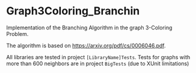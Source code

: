# Graph3Coloring_Branchin
Implementation of the Branching Algorithm in the graph 3-Coloring Problem.

The algorithm is based on https://arxiv.org/pdf/cs/0006046.pdf.

All libraries are tested in project `[LibraryName]Tests`.
Tests for graphs with more than 600 neighbors are in project `BigTests` (due to XUnit limitations)
